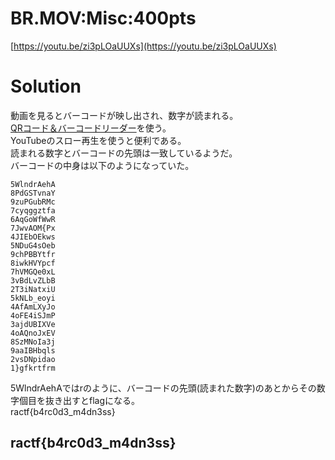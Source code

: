 # BR.MOV:Misc:400pts
[https://youtu.be/zi3pLOaUUXs](https://youtu.be/zi3pLOaUUXs)  

# Solution
動画を見るとバーコードが映し出され、数字が読まれる。  
[QRコード＆バーコードリーダー](https://play.google.com/store/apps/details?id=com.teacapps.barcodescanner)を使う。  
YouTubeのスロー再生を使うと便利である。  
読まれる数字とバーコードの先頭は一致しているようだ。  
バーコードの中身は以下のようになっていた。  
```text
5WlndrAehA
8PdGSTvnaY
9zuPGubRMc
7cyqggztfa
6AqGoWfWwR
7JwvAOM{Px
4JIEbOEkws
5NDuG4sOeb
9chPBBYtfr
8iwkHVYpcf
7hVMGQe0xL
3vBdLvZLbB
2T3iNatxiU
5kNLb_eoyi
4AfAmLXyJo
4oFE4iSJmP
3ajdUBIXVe
4oAQnoJxEV
8SzMNoIa3j
9aaIBHbqls
2vsDNpidao
1}gfkrtfrm
```
5WlndrAehAではrのように、バーコードの先頭(読まれた数字)のあとからその数字個目を抜き出すとflagになる。  
ractf{b4rc0d3_m4dn3ss}

## ractf{b4rc0d3_m4dn3ss}